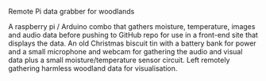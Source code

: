 Remote Pi data grabber for woodlands

A raspberry pi / Arduino combo that gathers moisture, temperature, images and audio data before pushing to GitHub repo for use in a front-end site that displays the data. An old Christmas biscuit tin with a battery bank for power and a small microphone and webcam for gathering the audio and visual data plus a small moisture/temperature sensor circuit. Left remotely gathering harmless woodland data for visualisation.
